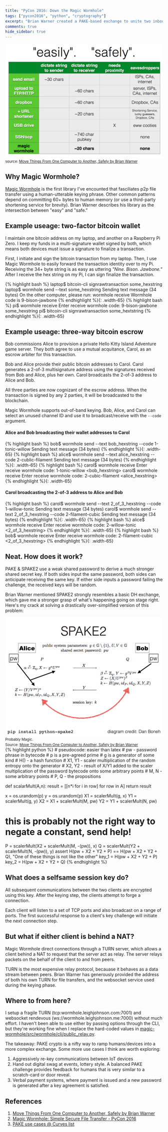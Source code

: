```yaml
---
title: "PyCon 2016: Down the Magic Wormhole"
tags: ["pycon2016", "python", "cryptography"]
excerpt: "Brian Warner created a PAKE-based exchange to unite two inbound TCP connections, and initiate an adhoc data transfer between them."
comments: true
hide_sidebar: true
---
```


<script src='https://cdn.mathjax.org/mathjax/latest/MathJax.js?config=TeX-AMS-MML_HTMLorMML'></script>

<div class="col-sm-4 pull-right">
<img class="img-responsive" src="/assets/magic-wormhole/easy-vs-safe.png" alt="source: Move Things From One Computer to Another, Safely by Brian Warner"/>
<footer><small>source: <a href="http://www.lothar.com/~warner/MagicWormhole-PyCon2016.pdf">Move Things From One Computer to Another, Safely by Brian Warner</a></small></footer>
</div>

## Why Magic Wormhole?
[Magic Wormhole](https://github.com/warner/magic-wormhole/) is the first library I've encounted that fasciliates p2p file transfer using a human-utterable keying phrase. Other common patterns depend on committing 60+ bytes to human memory (or use a third-party shortening service for brevity). Brian Warner describes his library as the intersection between "easy" and "safe."


## Example useage: two-factor bitcoin wallet
I maintain one bitcoin address on my laptop, and another on a Raspberry Pi Zero. I keep my funds in a multi-signature wallet signed by both, which means both devices must issue a signature to finalize a transaction.

First, I initiate and sign the bitcoin transaction from my laptop. Then, I use Magic Wormhole to easily forward the transaction identity over to my Pi. Receiving the 34+ byte string is as easy as uttering <i>"Nine. Bison. Jawbone."</i> After I receive the hex string on my Pi, I can sign finalize the transaction.

{% highlight bash %}
laptop$ bitcoin-cli signrawtransaction  some_hexstring <params>
laptop$ wormhole send --text some_hexstring
Sending text message (34 bytes)
On the other computer, please run: wormhole receive
Wormhole code is 9-bison-jawbone
{% endhighlight %}{: .width-65}
{% highlight bash %}
pi$ wormhole receive
Enter receive wormhole code: 9-bison-jawbone
some_hexstring
pi$ bitcoin-cli signrawtransaction some_hextstring <params>
{% endhighlight %}{: .width-65}


## Example useage: three-way bitcoin escrow

Bob commissions Alice to provision a private Hello Kitty Island Adventure game server. They both agree to use a mutual acquitance, Carol, as an escrow arbiter for this transaction.

Bob and Alice provide their public bitcoin addresses to Carol. Carol generates a 2-of-3 multisignature address using the signatures received from Bob and Alice, plus her own. Carol broadcasts the 2-of-3 address to Alice and Bob.

All three parties are now cognizant of the escrow address. When the transaction is signed by any 2 parties, it will be broadcasted to the blockchain.

Magic Wormhole supports out-of-band keying. Bob, Alice, and Carol can select an unused channel ID and use it to broadcast/receive with the `--code` argument.

#### Alice and Bob broadcasting their wallet addresses to Carol
{% highlight bash %}
bob$ wormhole send --text bob_hexstring --code 1-tonic-willow
Sending text message (34 bytes)
{% endhighlight %}{: .width-65}
{% highlight bash %}
alice$ wormhole send --text alice_hexstring --code 2-cublic-filament
Sending text message (34 bytes)
{% endhighlight %}{: .width-65}
{% highlight bash %}
carol$ wormhole receive
Enter receive wormhole code: 1-tonic-willow
<bob_hexstring>
carol$ wormhole receive
Enter receive wormhole code: 2-cubic-filament
<alice_hexstring>
{% endhighlight %}{: .width-65}

#### Carol broadcasting the 2-of-3 address to Alice and Bob
{% highlight bash %}
carol$ wormhole send --text 2_of_3_hexstring --code 1-willow-tonic
Sending text message (34 bytes)
carol$ wormhole send --text 2_of_3_hexstring --code 2-filament-cubic
Sending text message (34 bytes)
{% endhighlight %}{: .width-65}
{% highlight bash %}
alice$ wormhole receive
Enter receive wormhole code: 2-willow-tonic
<2_of_3_hexstring>
{% endhighlight %}{: .width-65}
{% highlight bash %}
bob$ wormhole receive
Enter receive wormhole code: 2-filament-cubic
<2_of_3_hexstring>
{% endhighlight %}{: .width-65}


## Neat. How does it work?

PAKE & SPAKE2 use a weak shared password to derive a much stronger shared secret key. If both sides input the same password, both sides can anticipate receiving the same key. If either side inputs a password failing the challenge, the received keys will be random.

Brian Warner mentioned SPAKE2 strongly resembles a basic DH exchange, which gave me a stronger grasp of what's happening going on stage right. Here's my crack at solving a drastically over-simplified version of this problem:

<div class="col-sm-5 pull-right">
<img class="img-responsive" src="/assets/magic-wormhole/spake2.png" alt="source: Move Things From One Computer to Another, Safely by Brian Warner"/>
<footer><small>Probably Magic. <br>Source: <a href="http://www.lothar.com/~warner/MagicWormhole-PyCon2016.pdf">Move Things From One Computer to Another, Safely by Brian Warner</a></small></footer>
</div>
{% highlight python %}
# pseudocode: easier than latex
# pw - password phrase in bytecode
# p is a pre-agreed prime
# g is a generator of some kind
# H() - a hash function
# X1, Y1 - scaler multiplication of the random entropy onto the generator
# X2, Y2 - result of X/Y1 added to the scaler multiplication of the password bytecode onto some arbitrary points
# M, N - some arbitrary points
# P, Q - the propositions

def scalarMult(A,n):
    result = [[n*i for i in row] for row in A]
    return result

x = os.urandom(p)
y = os.urandom(p)
X1 = scalerMult(g, x)
Y1 = scalerMult(g, y)
X2 = X1 + scalerMult(M, pw)
Y2 = Y1 + scalerMult(N, pw)
# this is probably not the right way to negate a constant, send help!
P = scalerMult(X2 + scalerMult(M, -(pw)), x)
Q = scalerMult(Y2 + scalerMult(N, -(pw)), y)
assert H(pw + X2 + Y2 + P) == H(pw + X2 + Y2 + Q), "One of these things is not like the other"
key_1 = H(pw + X2 + Y2 + P)
key_2 = H(pw + X2 + Y2 + Q)
{% endhighlight %}

## What does a selfsame session key do?

All subsequent communications between the two clients are encrypted using this key. After the keying step, the clients attempt to forge a connection.

Each client will listen to a set of TCP ports and also broadcast on a range of ports. The first successful response to a client's key challenge will initiate the next connection step.

## But what if either client is behind a NAT?

Magic Wormhole direct connections through a TURN server, which allows a client behind a NAT to request that the server act as relay.  The server relays packets on the behalf of the client to and from peers.

TURN is the most expensive relay protocol, becauase it behaves as a data stream between peers. Brian Warner has generously provided the address of both his own TURN for file transfers, and the websocket service used during the keying phase.

## Where to from here?

I setup a fragile TURN (tcp:wormhole.leighjohnson.com:7001) and websocket rendevous (ws://wormhole.leighjohnson.me:7000) without much effort. I haven't been able to use either by passing options through the CLI, but they're working fine when I replace the hard-coded values in [magic-wormhole/src/wormhole/cli/public_relay.py](https://github.com/warner/magic-wormhole/blob/master/src/wormhole/cli/public_relay.py).

The takeaway: PAKE crypto is a nifty way to ramp humans/devices into a more complex exchange. Some more use cases I think are worth exploring:

1. Aggressively re-key communications between IoT devices
2. Hand out digital swag at events, lottery style. A balanced PAKE challenge provides feedback for humans that is very similar to a scratch-card or door reveal.
3. Verbal payment systems, where payment is issued and a new password is generated after a key agreement is satisfied.

## References

1. [Move Things From One Computer to Another, Safely by Brian Warner](http://www.lothar.com/~warner/MagicWormhole-PyCon2016.pdf)
2. [Magic Wormhole: Simple Secure File Transfer - PyCon 2016](https://www.youtube.com/watch?v=dgnikoiau68)
3. [PAKE use cases @ Curves list](https://moderncrypto.org/mail-archive/curves/2015/000408.html)

